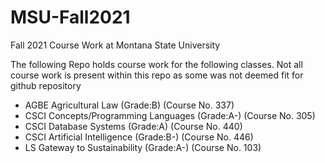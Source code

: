 # MSU-Fall2021
Fall 2021 Course Work at Montana State University

The following Repo holds course work for the following classes. Not all course work is present within this repo as some was not deemed fit for github repository

- AGBE  Agricultural Law	(Grade:B)	(Course No. 337)
- CSCI  Concepts/Programming Languages	(Grade:A-)	(Course No. 305)
- CSCI  Database Systems	(Grade:A)	(Course No. 440)
- CSCI  Artificial Intelligence	(Grade:B-)	(Course No. 446)
- LS    Gateway to Sustainability	(Grade:A-)	(Course No. 103)
